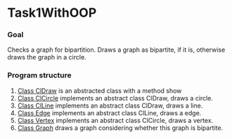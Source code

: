 # Task1WithOOP


### Goal
Checks a graph for bipartition. Draws a graph as bipartite, if it is,
otherwise draws the graph in a circle. 

### Program structure
1. [Class ClDraw](https://github.com/AlexBowsunowski/Task1WithOOP/blob/main/Sources/src/ClDraw.cpp) is an abstracted class with a method show
2. [Class ClCircle](https://github.com/AlexBowsunowski/Task1WithOOP/blob/main/Sources/src/ClCircle.cpp) implements an abstract class ClDraw, draws a circle.
3. [Class ClLine](https://github.com/AlexBowsunowski/Task1WithOOP/blob/main/Sources/src/ClLine.cpp) implements an abstract class ClDraw, draws a line.
4. [Class Edge](https://github.com/AlexBowsunowski/Task1WithOOP/blob/main/Sources/src/Edge.cpp) implements an abstract class ClLine, draws a edge.
5. [Class Vertex](https://github.com/AlexBowsunowski/Task1WithOOP/blob/main/Sources/src/Vertex.cpp) implements an abstract class ClCircle, draws a vertex.
6. [Class Graph](https://github.com/AlexBowsunowski/Task1WithOOP/blob/main/Sources/src/Graph.cpp) draws a graph considering whether this graph is bipartite.
